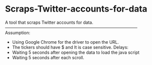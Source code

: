 # Scraps-Twitter-accounts-for-data
A tool that scraps Twitter accounts for data.  
———————————————————————————————
Assumption: 
- Using Google Chrome for the driver to open the URL. 
- The tickers should have $ and It is case sensitive.
Delays: 
- Waiting 5 seconds after opening the data to load the java script 
- Waiting 5 seconds after each scroll. 
